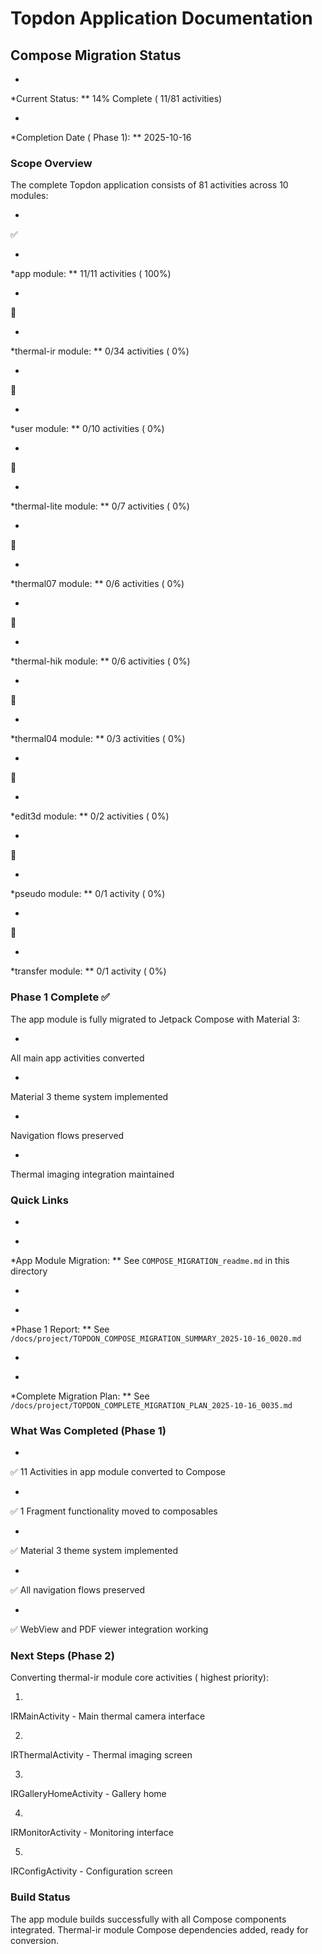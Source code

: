 # Topdon Application Documentation

## Compose Migration Status

*

*Current
Status:
**
14%
Complete (
11/81
activities)

*

*Completion
Date (
Phase
1):
**
2025-10-16

### Scope Overview

The
complete
Topdon
application
consists
of
81
activities
across
10
modules:

-

✅

*

*app
module:
**
11/11
activities (
100%)

-

🔄

*

*thermal-ir
module:
**
0/34
activities (
0%)

-

🔄

*

*user
module:
**
0/10
activities (
0%)

-

🔄

*

*thermal-lite
module:
**
0/7
activities (
0%)

-

🔄

*

*thermal07
module:
**
0/6
activities (
0%)

-

🔄

*

*thermal-hik
module:
**
0/6
activities (
0%)

-

🔄

*

*thermal04
module:
**
0/3
activities (
0%)

-

🔄

*

*edit3d
module:
**
0/2
activities (
0%)

-

🔄

*

*pseudo
module:
**
0/1
activity (
0%)

-

🔄

*

*transfer
module:
**
0/1
activity (
0%)

### Phase 1 Complete ✅

The
app
module
is
fully
migrated
to
Jetpack
Compose
with
Material
3:

-

All
main
app
activities
converted

-

Material
3
theme
system
implemented

-

Navigation
flows
preserved

-

Thermal
imaging
integration
maintained

### Quick Links

-

*

*App
Module
Migration:
**
See
`COMPOSE_MIGRATION_readme.md`
in
this
directory

-

*

*Phase
1
Report:
**
See
`/docs/project/TOPDON_COMPOSE_MIGRATION_SUMMARY_2025-10-16_0020.md`

-

*

*Complete
Migration
Plan:
**
See
`/docs/project/TOPDON_COMPLETE_MIGRATION_PLAN_2025-10-16_0035.md`

### What Was Completed (Phase 1)

-

✅
11
Activities
in
app
module
converted
to
Compose

-

✅
1
Fragment
functionality
moved
to
composables

-

✅
Material
3
theme
system
implemented

-

✅
All
navigation
flows
preserved

-

✅
WebView
and
PDF
viewer
integration
working

### Next Steps (Phase 2)

Converting
thermal-ir
module
core
activities (
highest
priority):

1.

IRMainActivity -
Main
thermal
camera
interface

2.

IRThermalActivity -
Thermal
imaging
screen

3.

IRGalleryHomeActivity -
Gallery
home

4.

IRMonitorActivity -
Monitoring
interface

5.

IRConfigActivity -
Configuration
screen

### Build Status

The
app
module
builds
successfully
with
all
Compose
components
integrated.
Thermal-ir
module
Compose
dependencies
added,
ready
for
conversion.



